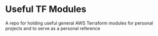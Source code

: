 # Useful TF Modules

A repo for holding useful general AWS Terraform modules for personal projects and to serve as a personal reference
